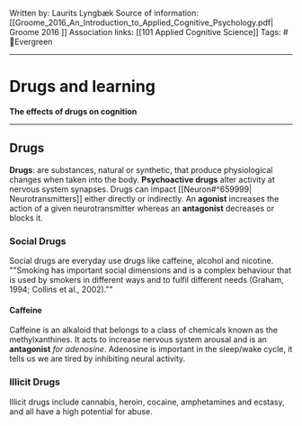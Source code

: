 Written by: Laurits Lyngbæk
Source of information: [[Groome_2016_An_Introduction_to_Applied_Cognitive_Psychology.pdf| Groome 2016 ]]
Association links: [[101 Applied Cognitive Science]]
Tags: #🌲Evergreen 
___
# Drugs and learning
**The effects of drugs on cognition**
___
## Drugs
**Drugs**: are substances, natural or synthetic, that produce physiological
changes when taken into the body.
**Psychoactive drugs** alter activity at nervous system synapses. Drugs can impact [[Neuron#^659999| Neurotransmitters]] either directly or indirectly. An **agonist** increases the action of a given neurotransmitter whereas an **antagonist** decreases or blocks it.

### Social Drugs
Social drugs are everyday use drugs like caffeine, alcohol and nicotine.
""Smoking has important social dimensions and is a complex behaviour that is used by smokers in different ways and to fulfil different needs (Graham, 1994; Collins et al., 2002).""
#### Caffeine
Caffeine is an alkaloid that belongs to a class of chemicals known as the methylxanthines. It acts to increase nervous system arousal and is an **antagonist** *for adenosine*. Adenosine is important in the sleep/wake cycle, it tells us we are tired by inhibiting neural activity.


### Illicit Drugs
Illicit drugs include cannabis, heroin, cocaine, amphetamines and ecstasy, and all have a high potential for abuse.


